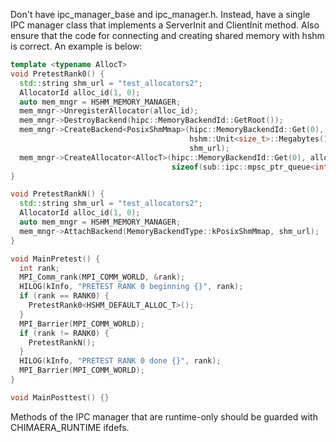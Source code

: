 Don't have ipc_manager_base and ipc_manager.h. Instead, have a single IPC manager class that implements a ServerInit and ClientInit method. Also ensure that the code for connecting and creating shared memory with hshm is correct. An example is below:
```cpp
template <typename AllocT>
void PretestRank0() {
  std::string shm_url = "test_allocators2";
  AllocatorId alloc_id(1, 0);
  auto mem_mngr = HSHM_MEMORY_MANAGER;
  mem_mngr->UnregisterAllocator(alloc_id);
  mem_mngr->DestroyBackend(hipc::MemoryBackendId::GetRoot());
  mem_mngr->CreateBackend<PosixShmMmap>(hipc::MemoryBackendId::Get(0),
                                        hshm::Unit<size_t>::Megabytes(100),
                                        shm_url);
  mem_mngr->CreateAllocator<AllocT>(hipc::MemoryBackendId::Get(0), alloc_id,
                                    sizeof(sub::ipc::mpsc_ptr_queue<int>));
}

void PretestRankN() {
  std::string shm_url = "test_allocators2";
  AllocatorId alloc_id(1, 0);
  auto mem_mngr = HSHM_MEMORY_MANAGER;
  mem_mngr->AttachBackend(MemoryBackendType::kPosixShmMmap, shm_url);
}

void MainPretest() {
  int rank;
  MPI_Comm_rank(MPI_COMM_WORLD, &rank);
  HILOG(kInfo, "PRETEST RANK 0 beginning {}", rank);
  if (rank == RANK0) {
    PretestRank0<HSHM_DEFAULT_ALLOC_T>();
  }
  MPI_Barrier(MPI_COMM_WORLD);
  if (rank != RANK0) {
    PretestRankN();
  }
  HILOG(kInfo, "PRETEST RANK 0 done {}", rank);
  MPI_Barrier(MPI_COMM_WORLD);
}

void MainPosttest() {}

```

Methods of the IPC manager that are runtime-only should be guarded with CHIMAERA_RUNTIME ifdefs.